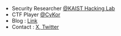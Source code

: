 * Security Researcher [@KAIST Hacking Lab](https://kaist-hacking.github.io/)
* CTF Player [@CyKor](https://x.com/cykorku)
* Blog : [Link](https://hareh4ru.github.io/)
* Contact : [X, Twitter](https://x.com/hareh4ru)
